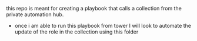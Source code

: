 this repo is meant for creating a playbook that calls a collection from the private automation hub.
- once i am able to run this playbook from tower I will look to automate the update of the role in the collection using this folder
